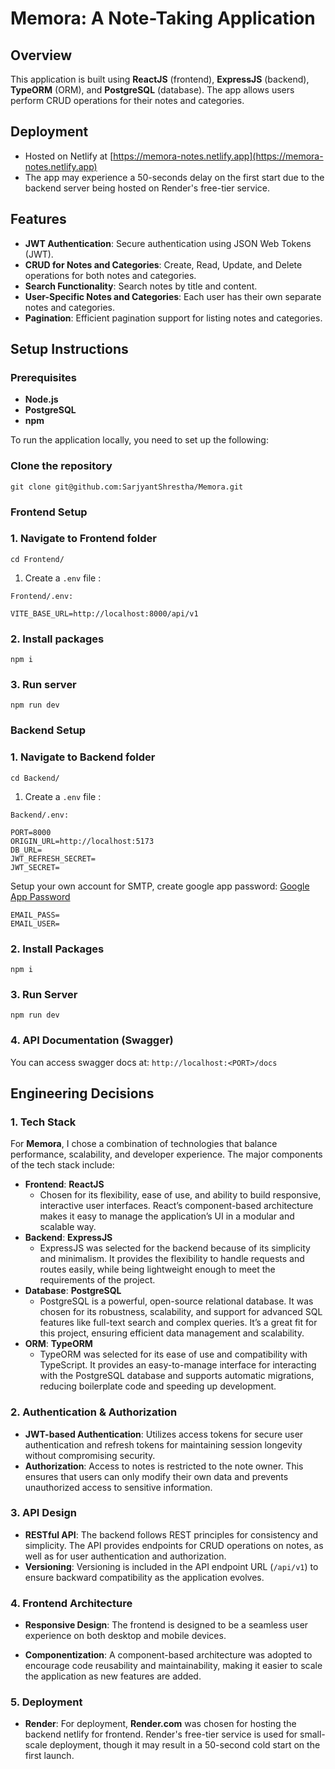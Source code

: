 # Memora: A Note-Taking Application

## Overview

This application is built using **ReactJS** (frontend), **ExpressJS** (backend), **TypeORM** (ORM), and **PostgreSQL** (database). The app allows users perform CRUD operations for their notes and categories.

## Deployment

- Hosted on Netlify at [https://memora-notes.netlify.app](https://memora-notes.netlify.app)
- The app may experience a 50-seconds delay on the first start due to the backend server being hosted on Render's free-tier service.

## Features

- **JWT Authentication**: Secure authentication using JSON Web Tokens (JWT).
- **CRUD for Notes and Categories**: Create, Read, Update, and Delete operations for both notes and categories.
- **Search Functionality**: Search notes by title and content.
- **User-Specific Notes and Categories**: Each user has their own separate notes and categories.
- **Pagination**: Efficient pagination support for listing notes and categories.

## Setup Instructions

### Prerequisites

- **Node.js**
- **PostgreSQL**
- **npm**

To run the application locally, you need to set up the following:

### Clone the repository

```
git clone git@github.com:SarjyantShrestha/Memora.git
```

### Frontend Setup

### 1. Navigate to Frontend folder

```
cd Frontend/
```

1. Create a `.env` file :

`Frontend/.env:`

```
VITE_BASE_URL=http://localhost:8000/api/v1
```

### 2. Install packages

```
npm i
```

### 3. Run server

```
npm run dev
```

### Backend Setup

### 1. Navigate to Backend folder

```
cd Backend/
```

1. Create a `.env` file :

`Backend/.env:`

```
PORT=8000
ORIGIN_URL=http://localhost:5173
DB_URL=
JWT_REFRESH_SECRET=
JWT_SECRET=
```

Setup your own account for SMTP, create google app password: [Google App Password](https://myaccount.google.com/apppasswords?rapt=AEjHL4OAsnC5LkBSZqV6ZRY8qBFHaXn_0GVSoGDvcyeE4sTZOlHurrohu2CLxDJ_u4_JhaJlBJJhSPwpN5jijM_p-xoK89gypR0r2O7sOzSjv6xWpgSn8t8)

```
EMAIL_PASS=
EMAIL_USER=
```

### 2. Install Packages

```
npm i
```

### 3. Run Server

```
npm run dev
```

### 4. API Documentation (Swagger)

You can access swagger docs at: `http://localhost:<PORT>/docs`

## Engineering Decisions

### 1. Tech Stack

For **Memora**, I chose a combination of technologies that balance performance, scalability, and developer experience. The major components of the tech stack include:

- **Frontend**: **ReactJS**
  - Chosen for its flexibility, ease of use, and ability to build responsive, interactive user interfaces. React’s component-based architecture makes it easy to manage the application’s UI in a modular and scalable way.
- **Backend**: **ExpressJS**
  - ExpressJS was selected for the backend because of its simplicity and minimalism. It provides the flexibility to handle requests and routes easily, while being lightweight enough to meet the requirements of the project.
- **Database**: **PostgreSQL**
  - PostgreSQL is a powerful, open-source relational database. It was chosen for its robustness, scalability, and support for advanced SQL features like full-text search and complex queries. It’s a great fit for this project, ensuring efficient data management and scalability.
- **ORM**: **TypeORM**
  - TypeORM was selected for its ease of use and compatibility with TypeScript. It provides an easy-to-manage interface for interacting with the PostgreSQL database and supports automatic migrations, reducing boilerplate code and speeding up development.

### 2. Authentication & Authorization

- **JWT-based Authentication**: Utilizes access tokens for secure user authentication and refresh tokens for maintaining session longevity without compromising security.
- **Authorization**: Access to notes is restricted to the note owner. This ensures that users can only modify their own data and prevents unauthorized access to sensitive information.

### 3. API Design

- **RESTful API**: The backend follows REST principles for consistency and simplicity. The API provides endpoints for CRUD operations on notes, as well as for user authentication and authorization.
- **Versioning**: Versioning is included in the API endpoint URL (`/api/v1`) to ensure backward compatibility as the application evolves.

### 4. Frontend Architecture

- **Responsive Design**: The frontend is designed to be a seamless user experience on both desktop and mobile devices.

- **Componentization**: A component-based architecture was adopted to encourage code reusability and maintainability, making it easier to scale the application as new features are added.

### 5. Deployment

- **Render**: For deployment, **Render.com** was chosen for hosting the backend netlify for frontend. Render's free-tier service is used for small-scale deployment, though it may result in a 50-second cold start on the first launch.
